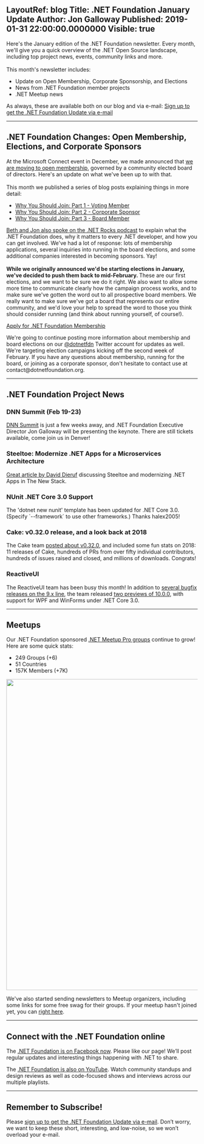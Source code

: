 LayoutRef: blog
Title: .NET Foundation January Update
Author: Jon Galloway
Published: 2019-01-31 22:00:00.0000000
Visible: true
---
<p>Here's the January edition of the .NET Foundation newsletter. Every month, we'll give you a quick overview of the .NET Open Source landscape, including top project news, events, community links and more.<br />
<br />
This month's newsletter includes:</p>

<ul>
<li>Update on Open Membership, Corporate Sponsorship, and Elections</li>
<li>News from .NET Foundation member projects</li>
<li>.NET Meetup news</li>
</ul>

<p>As always, these are available both on our blog and via e-mail:&nbsp;<a href="http://eepurl.com/dhL_qb">Sign up to get the .NET Foundation Update via e-mail</a></p>

<hr />
<h2>.NET Foundation Changes: Open Membership, Elections, and Corporate Sponsors</h2>

<p>At the Microsoft Connect event in December, we made announced that <a href="/blog/2018/12/04/announcing-net-foundation-open-membership" target="_blank">we are moving to open membership</a>, governed by a community elected board of directors. Here's an update on what we've been up to with that.<br />
<br />
This month we published a series of blog posts explaining things in more detail:</p>

<ul>
<li><a href="/blog/2019/01/14/why-you-should-join-part-1-join-as-a-voting-member">Why You Should Join: Part 1 - Voting Member</a></li>
<li><a href="/blog/2019/01/16/why-you-should-join-part-2---corporate-sponsor">Why You Should Join: Part 2 - Corporate Sponsor</a></li>
<li><a href="/blog/2019/01/23/why-you-should-join-part-3-become-a-board-member" target="_blank">Why You Should Join: Part 3 - Board Member</a></li>
</ul>

<p><a href="https://dotnetrocks.com/?show=1611" target="_blank">Beth and Jon also spoke on the .NET Rocks podcast</a> to explain what the .NET Foundation does, why it matters to every .NET developer, and how you can get involved. We've had a lot of response: lots of membership applications, several inquiries into running in the board elections, and some additional companies interested in becoming sponsors. Yay!<br />
<br />
<strong>While we originally announced we'd be starting elections in January, we've decided to push them back to mid-February. </strong>These are our first elections, and we want to be sure we do it right. We also want to allow some more time to communicate clearly how the campaign process works, and to make sure we've gotten the word out to all prospective board members. We really want to make sure we've got a board that represents our entire community, and we'd love your help to spread the word to those you think should consider running (and think about running yourself, of course!).</p>

<p class="mx-auto"><a class="site-button site-button--pink" href="/member/become-a-member">Apply for .NET Foundation Membership</a></p>

<p>We're going to continue posting more information about membership and board elections on our <a href="/blog" target="_blank">@dotnetfdn</a> Twitter account for updates as well. We're targeting election campaigns kicking off the second week of February. If you have any questions about membership, running for the board, or joining as a corporate sponsor, don't hesitate to contact use at contact@dotnetfoundation.org.</p>

<hr />
<h2>.NET Foundation Project News</h2>

<h3>DNN Summit (Feb 19-23)</h3>

<p><a href="https://www.dnnsummit.org/" target="_blank">DNN Summit</a> is just a few weeks away, and .NET Foundation Executive Director Jon Galloway will be presenting the keynote. There are still tickets available, come join us in Denver!</p>

<h3>Steeltoe: Modernize .NET Apps for a Microservices Architecture</h3>

<p><a href="https://thenewstack.io/steeltoe-modernize-net-apps-for-a-microservices-architecture/">Great article by David Dieruf</a> discussing Steeltoe and modernizing .NET Apps in The New Stack.</p>

<h3>NUnit&nbsp;.NET Core 3.0 Support</h3>

<p>The 'dotnet new nunit' template has been updated for .NET Core 3.0. (Specify `--framework` to use other frameworks.) Thanks halex2005!</p>

<h3>Cake: v0.32.0 release, and a look back at 2018</h3>

<p>The Cake team <a href="https://cakebuild.net/blog/2019/01/cake-v0.32.0-released">posted about v0.32.0</a>, and included some fun stats on 2018: 11 releases of Cake, hundreds of PRs from over fifty individual contributors, hundreds of issues raised and closed, and millions of downloads. Congrats!</p>

<h3>ReactiveUI</h3>

<p>The ReactiveUI team has been busy this month! In addition to <a href="https://github.com/reactiveui/ReactiveUI/releases">several bugfix releases on the 9.x line</a>, the team released <a href="https://github.com/reactiveui/ReactiveUI/releases/tag/10.0.0-preview.1">two previews of 10.0.0</a>, with support for WPF and WinForms under .NET Core 3.0.</p>

<hr />
<h2>Meetups</h2>

<p>Our .NET Foundation sponsored&nbsp;<a href="https://www.meetup.com/pro/dotnet" target="_blank">.NET Meetup Pro groups</a>&nbsp;continue to grow! Here are some quick stats:</p>

<ul>
<li>249 Groups (+6)</li>
<li>51 Countries</li>
<li>157K Members (+7K)</li>
</ul>

<p><a href="https://www.meetup.com/pro/dotnet"><img alt="" src="assets/posts/dnf-meetups-dec18.jpg" style="width: 819px; max-width: 100%;" /></a></p>

<p>We've also started sending newsletters to Meetup organizers, including some links for some free swag for their groups. If your meetup hasn't joined yet, you can&nbsp;<a href="https://aka.ms/add-dotnet-meetup">right here</a>.</p>

<hr />
<h2>Connect with the .NET Foundation online</h2>

<p>The&nbsp;<a href="https://www.facebook.com/dotnetfoundation/">.NET Foundation is on Facebook now</a>. Please like our page! We’ll post regular updates and interesting things happening with .NET to share.</p>

<p>The <a href="https://www.youtube.com/NETFoundation">.NET Foundation is also on YouTube</a>. Watch community standups and design reviews as well as code-focused shows and interviews across our multiple playlists.</p>

<hr />
<h2>Remember to Subscribe!</h2>

<p>Please&nbsp;<a href="http://eepurl.com/dhL_qb">sign up&nbsp;to get the .NET Foundation Update via e-mail</a>.&nbsp;Don’t worry, we want to keep these short, interesting, and low-noise, so we won’t overload your e-mail.</p>

